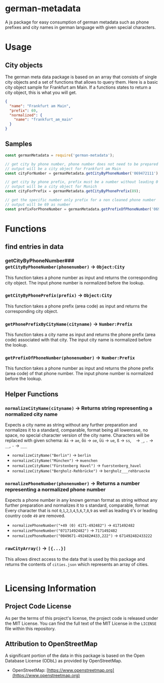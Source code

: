 # german-metadata

A js package for easy consumption of german metadata such as phone prefixes and city names in german language with given special characters.

# Usage

## City objects

The german meta data package is based on an array that consists of single city objects and a set of functions that allows to query them. Here is a basic city object sample for Frankfurt am Main. If a functions states to return a city object, this is what you will get.

```json
{
  "name": "Frankfurt am Main",
  "prefix": 69,
  "normalized": {
    "name": "frankfurt_am_main"
  }
}
```

## Samples

```js
const germanMetadata = require('german-metadata');

// get city by phone number, phone number does not need to be prepared
// output will be a city object for Frankfurt am Main
const cityForNumber = germanMetadata.getCityByPhoneNumber('069472111');

// get city by phone prefix, prefix must be a number without leading 0
// output will be a city object for Munich
const cityForPrefix = germanMetadata.getCityByPhonePrefix(89);

// get the specific number only prefix for a non cleaned phone number
// output will be 69 as number
const prefixForPhoneNumber = germanMetadata.getPrefixOfPhoneNumber('069472111');
```

# Functions

## find entries in data

### getCityByPhoneNumber### `getCityByPhoneNumber(phonenumber)` -> `Object:City`

This function takes a phone number as input and returns the corresponding city object. The input phone number is normalized before the lookup.

### `getCityByPhonePrefix(prefix)` -> `Object:City`

This function takes a phone prefix (area code) as input and returns the corresponding city object.

### `getPhonePrefixByCityName(cityname)` -> `Number:Prefix`

This function takes a city name as input and returns the phone prefix (area code) associated with that city. The input city name is normalized before the lookup.

### `getPrefixOfPhoneNumber(phonenumber)` -> `Number:Prefix`

This function takes a phone number as input and returns the phone prefix (area code) of that phone number. The input phone number is normalized before the lookup.

## Helper Functions

### `normalizeCityName(cityname)` -> Returns string representing a normalized city name

Expects a city name as string without any further preparation and normalizes it to a standard, comparable, format being all lowercase, no space, no special character version of the city name.
Characters will be replaced with given schema: `Ää` -> `ae`, `Öö` -> `oe`, `Üü` -> `ue`, `ß` -> `ss`, ` ` -> `_`, `.` -> `__`, `-` -> `___`

- `normalizeCityName("Berlin")` -> `berlin`
- `normalizeCityName("München")` -> `muenchen`
- `normalizeCityName("Fürstenberg Havel")` -> `fuerstenberg_havel`
- `normalizeCityName("Bergholz-Rehbrücke")` -> `bergholz___rehbruecke`

### `normalizePhoneNumber(phonenumber)` -> Returns a number representing a normalized phone number

Expects a phone number in any known german format as string without any further preparation and normalizes it to s standard, comparable, format
Every character that is not `0`,`1`,`2`,`3`,`4`,`5`,`6`,`7`,`8`,`9` as well as leading `0`'s or leading country code `49` are removed.

- `normalizePhoneNumber("+49 (0) 4171-492482")` -> `4171492482`
- `normalizePhoneNumber("07171492482")` -> `7171492482`
- `normalizePhoneNumber("0049671-492482#433,222")` -> `671492482433222`

### `rawCityArray()` -> `[{...}]`

This allows direct access to the data that is used by this package and returns the contents of `cities.json` which represents an array of cities.

```const germanCities = geme.rawCityArray()

```

# Licensing Information

## Project Code License

As per the terms of this project's license, the project code is released under the MIT License. You can find the full text of the MIT License in the `LICENSE` file within this repository.

## Attribution to OpenStreetMap

A significant portion of the data in this package is based on the Open Database License (ODbL) as provided by OpenStreetMap.

- OpenStreetMap: [https://www.openstreetmap.org](https://www.openstreetmap.org)
